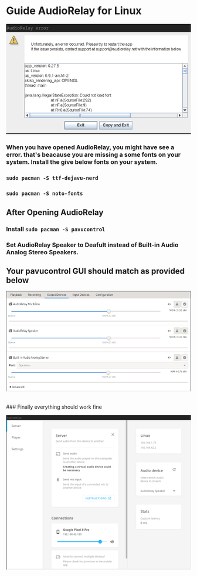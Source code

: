 # Guide AudioRelay for Linux
<p align="center"><img src="https://raw.githubusercontent.com/kamlendras/Guide-AudioRelay-for-Linux/main/AudioRelay_error.png"/></a></p>

### When you  have opened AudioRelay, you might have see a error. that's beacause you are missing a some fonts on your system. Install the give below fonts on your system. <br />
### ```sudo pacman -S ttf-dejavu-nerd``` <br />
### ```sudo pacman -S noto-fonts``` <br />

## After Opening AudioRelay 
### Install ```sudo pacman -S pavucontrol```<br />
### Set AudioRelay Speaker to Deafult instead of Built-in Audio Analog Stereo Speakers.<br />
## Your pavucontrol GUI should match as provided below <br />
<p align="center">
  <a href="https://raw.githubusercontent.com/kamlendras/Guide-AudioRelay-for-Linux/main/audio_controls.png"><img src="https://raw.githubusercontent.com/kamlendras/Guide-AudioRelay-for-Linux/main/audio_controls.png"/></a>
</p> <br/>
### Finally everything should work fine 
<p align="center">
  <a href="https://raw.githubusercontent.com/kamlendras/Guide-AudioRelay-for-Linux/main/AudioRelay.png"><img src="https://raw.githubusercontent.com/kamlendras/Guide-AudioRelay-for-Linux/main/AudioRelay.png"/></a>
</p>



